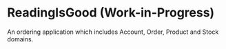 # ReadingIsGood (Work-in-Progress)
An ordering application which includes Account, Order, Product and Stock domains. 
